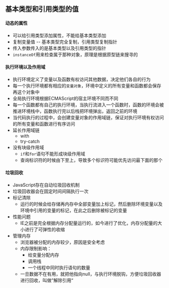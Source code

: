 ## 基本类型和引用类型的值
#### 动态的属性
- 可以给引用类型添加属性，不能给基本类型添加
- 复制变量值 -- 基本类型完全复制，引用类型复制指针
- 传入参数传入的是基本类型以及引用类型的指针
- `instanceOf`用来检查属于那种对象，原理是根据原型链来搜寻的
#### 执行环境以及作用域
- 执行环境定义了变量以及函数有权访问其他数据，决定他们各自的行为
- 每一个执行环境都有相应的`变量对象`，环境中定义的所有变量和函数都会保存再这个对象中
- 全局执行环境根据ECMAScript的宿主环境不同而不同
-  每一个函数都有自己的执行环境，当执行流进入一个函数时，函数的环境会被推进环境栈中，函数执行完以后栈把环境弹出，返回之前的环境
- 当代码执行的过程中，会创建变量对象的作用域链，保证对执行环境有权访问的所有变量和函数进行有序访问
- 延长作用域链
    - with
    - try-catch
- 没有块级作用域
    - `if`和`for`语句不能形成块级作用域
    - 查询标识符的时候由下至上，导致多个标识符可能优先访问最下面的那个
#### 垃圾回收
- JavaScript存在自动垃圾回收机制
- 垃圾回收器会在固定时间间隔执行一次
- 标记清除
    - 运行的时候会给存储再内存中全部变量加上标记，然后删除环境变量以及环境中引用的变量的标记，在此之后删除被标记的变量
- 性能问题
    - IE之前是完全根据内存分配量运行的，如今进行了优化，内存分配量的大小进行了可弹性的收缩
- 管理内存
    - 浏览器被分配的内存较少，原因是安全考虑
    - 内存限制影响：
        - 给变量分配内存
        - 调用栈
        - 一个线程中同时执行语句的数量
    - 一旦数据不在有用，就把他指向null，与执行环境脱钩，方便垃圾回收器进行回收，叫做”解除引用“

